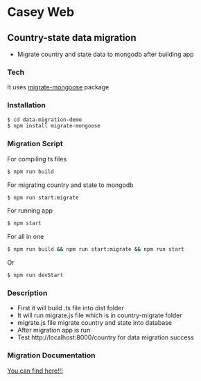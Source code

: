 # Casey Web

## Country-state data migration

- Migrate country and state data to mongodb after building app

### Tech

It uses [migrate-mongoose](https://github.com/balmasi/migrate-mongoose) package

### Installation

```sh
$ cd data-migration-demo
$ npm install migrate-mongoose
```

### Migration Script

For compiling ts files

```sh
$ npm run build
```

For migrating country and state to mongodb

```sh
$ npm run start:migrate
```

For running app

```sh
$ npm start
```

For all in one

```sh
$ npm run build && npm run start:migrate && npm run start
```

Or

```sh
$ npm run devStart
```

### Description

- First it will build .ts file into dist folder
- It will run migrate.js file which is in country-migrate folder
- migrate.js file migrate country and state into database
- After migration app is run
- Test http://localhost:8000/country for data migration success

### Migration Documentation

[You can find here!!!](https://github.com/balmasi/migrate-mongoose)
